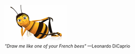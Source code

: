 <figure>
    <picture>
        <img src="https://github.com/AleksandrHovhannisyan/AleksandrHovhannisyan/blob/master/bee.png" width="200px" alt="A bee lying on its side">
    </picture>
    <figcaption>
        <em>"Draw me like one of your French bees"</em> —Leonardo DiCaprio
    </figcaption>
</figure>